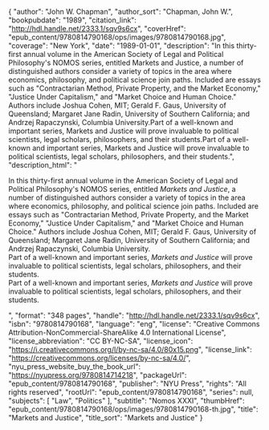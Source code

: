 {
  "author": "John W. Chapman",
  "author_sort": "Chapman, John W.",
  "bookpubdate": "1989",
  "citation_link": "http://hdl.handle.net/2333.1/sqv9s6cx",
  "coverHref": "epub_content/9780814790168/ops/images/9780814790168.jpg",
  "coverage": "New York",
  "date": "1989-01-01",
  "description": "In this thirty-first annual volume in the American Society of Legal and Political Philosophy's NOMOS series, entitled Markets and Justice, a number of distinguished authors consider a variety of topics in the area where economics, philosophy, and political science join paths.  Included are essays such as \"Contractarian Method, Private Property, and the Market Economy,\" \"Justice Under Capitalism,\" and \"Market Choice and Human Choice.\" Authors include Joshua Cohen, MIT; Gerald F. Gaus, University of Queensland; Margaret Jane Radin, University of Southern California; and Andrzej Rapaczynski, Columbia University.Part of a well-known and important series, Markets and Justice will prove invaluable to political scientists, legal scholars, philosophers, and their students.Part of a well-known and important series, Markets and Justice will prove invaluable to political scientists, legal scholars, philosophers, and their students.",
  "description_html": "<p>In this thirty-first annual volume in the American Society of Legal and Political Philosophy's NOMOS series, entitled <i>Markets and Justice</i>, a number of distinguished authors consider a variety of topics in the area where economics, philosophy, and political science join paths.  Included are essays such as \"Contractarian Method, Private Property, and the Market Economy,\" \"Justice Under Capitalism,\" and \"Market Choice and Human Choice.\" Authors include Joshua Cohen, MIT; Gerald F. Gaus, University of Queensland; Margaret Jane Radin, University of Southern California; and Andrzej Rapaczynski, Columbia University.<br>Part of a well-known and important series, <i>Markets and Justice</i> will prove invaluable to political scientists, legal scholars, philosophers, and their students.<br>Part of a well-known and important series, <i>Markets and Justice</i> will prove invaluable to political scientists, legal scholars, philosophers, and their students.</p>",
  "format": "348 pages",
  "handle": "http://hdl.handle.net/2333.1/sqv9s6cx",
  "isbn": "9780814790168",
  "language": "eng",
  "license": "Creative Commons Attribution-NonCommercial-ShareAlike 4.0 International License",
  "license_abbreviation": "CC BY-NC-SA",
  "license_icon": "https://i.creativecommons.org/l/by-nc-sa/4.0/80x15.png",
  "license_link": "https://creativecommons.org/licenses/by-nc-sa/4.0/",
  "nyu_press_website_buy_the_book_url": "https://nyupress.org/9780814714218",
  "packageUrl": "epub_content/9780814790168",
  "publisher": "NYU Press",
  "rights": "All rights reserved",
  "rootUrl": "epub_content/9780814790168",
  "series": null,
  "subjects": [
    "Law",
    "Politics"
  ],
  "subtitle": "Nomos XXXI",
  "thumbHref": "epub_content/9780814790168/ops/images/9780814790168-th.jpg",
  "title": "Markets and Justice",
  "title_sort": "Markets and Justice"
}
